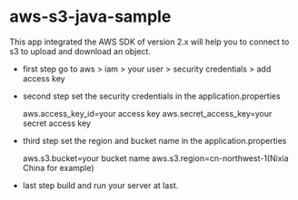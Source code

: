 # aws-s3-java-sample
This app integrated the AWS SDK of version 2.x will help you to connect to s3 to upload and download an object.

- first step
  go to aws > iam > your user > security credentials > add access key

- second step
  set the security credentials in the application.properties

  aws.access_key_id=your access key
  aws.secret_access_key=your secret access key

- third step
  set the region and bucket name in the application.properties
  
  aws.s3.bucket=your bucket name
  aws.s3.region=cn-northwest-1(Nixia China for example)
  
- last step
  build and run your server at last.
  
  